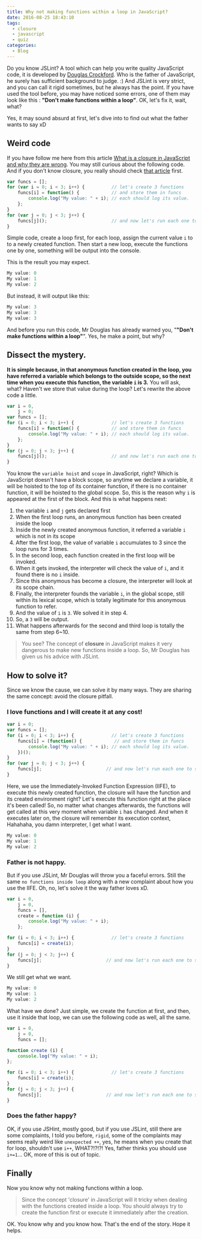 ```yaml
---
title: Why not making functions within a loop in JavaScript?
date: 2016-08-25 18:43:10
tags:
  - closure
  - javascript
  - quiz
categories:
  - Blog
---
```


Do you know JSLint? A tool which can help you write quality JavaScript code, it is developed by [Douglas Crockford](https://en.wikipedia.org/wiki/Douglas_Crockford). Who is the father of JavaScript, he surely has sufficient background to judge. :) And JSLint is very strict, and you can call it rigid sometimes, but he always has the point. If you have used the tool before, you may have noticed some errors, one of them may look like this : **"Don't make functions within a loop"**. OK, let's fix it, wait, what?

Yes, it may sound absurd at first, let's dive into to find out what the father wants to say xD

<!--more-->
## Weird code
If you have follow me here from this article [What is a closure in JavaScript and why they are wrong](/2016/08/21/what-is-a-closure-in-javascript-and-why-they-are-wrong/). You may still curious about the following code. And if you don't know closure, you really should check [that article](/2016/08/21/what-is-a-closure-in-javascript-and-why-they-are-wrong/) first.

```javascript
var funcs = [];
for (var i = 0; i < 3; i++) {          // let's create 3 functions
    funcs[i] = function() {            // and store them in funcs
        console.log("My value: " + i); // each should log its value.
    };
}
for (var j = 0; j < 3; j++) {
    funcs[j]();                        // and now let's run each one to see
}
```

Simple code, create a loop first, for each loop, assign the current value `i` to to a newly created function. Then start a new loop, execute the functions one by one, something will be output into the console.

This is the result you may expect.
```javascript
My value: 0
My value: 1
My value: 2
```

But instead, it will output like this:
```javascript
My value: 3
My value: 3
My value: 3
```

And before you run this code, Mr Douglas has already warned you, "**"Don't make functions within a loop"**". Yes, he make a point, but why?

## Dissect the mystery.
**It is simple because, in that anonymous function created in the loop, you have referred a variable which belongs to the outside scope, so the next time when you execute this function, the variable `i` is 3.** You will ask, what? Haven't we store that value during the loop? Let's rewrite the above code a little.

```javascript
var i = 0,
    j = 0;
var funcs = [];
for (i = 0; i < 3; i++) {              // let's create 3 functions
    funcs[i] = function() {            // and store them in funcs
        console.log("My value: " + i); // each should log its value.
    };
}
for (j = 0; j < 3; j++) {
    funcs[j]();                        // and now let's run each one to see
}
```

You know the `variable hoist` and `scope` in JavaScript, right? Which is JavaScript doesn't have a block scope, so anytime we declare a variable, it will be hoisted to the top of its container function, if there is no container function, it will be hoisted to the global scope. So, this is the reason why `i` is appeared at the first of the block. And this is what happens next:

1. the variable `i` and `j` gets declared first
2. When the first loop runs, an anonymous function has been created inside the loop
3. Inside the newly created anonymous function, it referred a variable `i` which is not in its scope
4. After the first loop, the value of variable `i` accumulates to 3 since the loop runs for 3 times.
5. In the second loop, each function created in the first loop will be invoked.
6. When it gets invoked, the interpreter will check the value of `i`, and it found there is no `i` inside.
7. Since this anonymous has become a closure, the interpreter will look at its scope chain.
8. Finally, the interpreter founds the variable `i`, in the global scope, still within its lexical scope, which is totally legitimate for this anonymous function to refer.
9. And the value of `i` is `3`. We solved it in step 4.
10. So, a `3` will be output.
11. What happens afterwards for the second and third loop is totally the same from step 6~10.

>You see? The concept of **closure** in JavaScript makes it very dangerous to make new functions inside a loop. So, Mr Douglas has given us his advice with JSLint.

## How to solve it?
Since we know the cause, we can solve it by many ways. They are sharing the same concept: avoid the closure pitfall.

### I love functions and I will create it at any cost!
```javascript
var i = 0;
var funcs = [];
for (i = 0; i < 3; i++) {              // let's create 3 functions
    funcs[i] = (function() {            // and store them in funcs
        console.log("My value: " + i); // each should log its value.
    })();
}
for (var j = 0; j < 3; j++) {
    funcs[j];                        // and now let's run each one to see
}
```
Here, we use the Immediately-Invoked Function Expression (IIFE), to execute this newly created function, the closure will have the function and its created environment right? Let's execute this function right at the place it's been called! So, no matter what changes afterwards, the functions will get called at this very moment when variable `i` has changed. And when it executes later on, the closure will remember its execution context, Hahahaha, you damn interpreter, I get what I want.

```javascript
My value: 0
My value: 1
My value: 2
```
### Father is not happy.
But if you use JSLint, Mr Douglas will throw you a faceful errors. Still the same `no functions inside loop` along with a new complaint about how you use the IIFE. Oh, no, let's solve it the way father loves xD.

```javascript
var i = 0,
    j = 0,
    funcs = [],
    create = function (i) {
        console.log("My value: " + i);
    };

for (i = 0; i < 3; i++) {              // let's create 3 functions
    funcs[i] = create(i);
}
for (j = 0; j < 3; j++) {
    funcs[j];                        // and now let's run each one to see
}
```

We still get what we want.

```javascript
My value: 0
My value: 1
My value: 2
```

What have we done? Just simple, we create the function at first, and then, use it inside that loop, we can use the following code as well, all the same.

```javascript
var i = 0,
    j = 0,
    funcs = [];

function create (i) {
    console.log("My value: " + i);
};

for (i = 0; i < 3; i++) {              // let's create 3 functions
    funcs[i] = create(i);
}
for (j = 0; j < 3; j++) {
    funcs[j];                        // and now let's run each one to see
}
```

### Does the father happy?
OK, if you use JSHint, mostly good, but if you use JSLint, still there are some complaints, I told you before, `rigid`, some of the complaints may seems really weird like `unexpected ++`, yes, he means when you create that for loop, shouldn't use `i++`, WHAT?!?!?! Yes, father thinks you should use `i+=1`... OK, more of this is out of topic.

## Finally
Now you know why not making functions within a loop.

>Since the concept 'closure' in JavaScript will it tricky when dealing with the functions created inside a loop. You should always try to create the function first or execute it immediately after the creation.

OK. You know why and you know how. That's the end of the story. Hope it helps.
